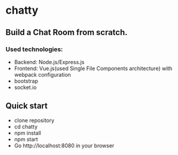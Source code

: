 # chatty

## Build a Chat Room from scratch.

### Used technologies:  
* Backend: Node.js/Express.js  
* Frontend: Vue.js(used Single File Components architecture) with webpack configuration  
* bootstrap  
* socket.io  


## Quick start
* clone repository
* cd chatty
* npm install
* npm start
* Go http://localhost:8080 in your browser
